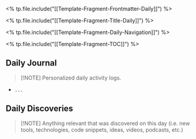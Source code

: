<% tp.file.include("[[Template-Fragment-Frontmatter-Daily]]") %>

<% tp.file.include("[[Template-Fragment-Title-Daily]]") %>

<% tp.file.include("[[Template-Fragment-Daily-Navigation]]") %>

<% tp.file.include("[[Template-Fragment-TOC]]") %>

## Daily Journal

> [!NOTE] Personalized daily activity logs.

- `...`

## Daily Discoveries

> [!NOTE] Anything relevant that was discovered on this day (i.e. new tools, technologies, code snippets, ideas, videos, podcasts, etc.)